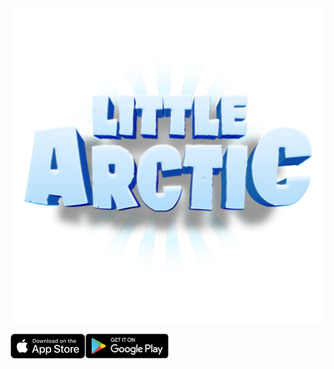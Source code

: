<!-- _coverpage.md -->

![logo](_media/png/la-logo.png)

<div class="la-scroll-animation arrow-r">
    <span></span>
    <span></span>
</div>

<a href="/" class="store-button"><img src="_media/svg/appstore_en.svg" alt="Download on the Appstore" width="120" height="40"></a><a href="/"  class="store-button"><img src="_media/svg/playstore_en.svg" alt="Get it on Google Play" width="133" height="40"></a>
